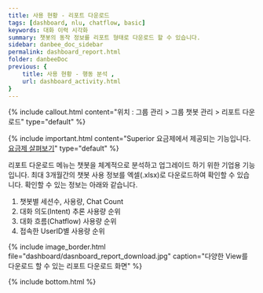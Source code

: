 ```yaml
---
title: 사용 현황 - 리포트 다운로드 
tags: [dashboard, nlu, chatflow, basic]
keywords: 대화 이력 시각화
summary: 챗봇의 동작 정보를 리포트 형태로 다운로드 할 수 있습니다. 
sidebar: danbee_doc_sidebar
permalink: dashboard_report.html
folder: danbeeDoc
previous: {
    title: 사용 현황 - 행동 분석 ,
    url: dashboard_activity.html
}
---
```


{% include callout.html content="위치 : 그룹 관리 > 그룹 챗봇 관리 > 리포트 다운로드" type="default" %}

{% include important.html content="Superior 요금제에서 제공되는 기능입니다. [요금제 살펴보기](https://danbee.ai/pricing.html)" type="default" %}

리포트 다운로드 메뉴는 챗봇을 체계적으로 분석하고 업그레이드 하기 위한 기업용 기능입니다. 최대 3개월간의 챗봇 사용 정보를 엑셀(.xlsx)로 다운로드하여 확인할 수 있습니다. 확인할 수 있는 정보는 아래와 같습니다.

1. 챗봇별 세션수, 사용량, Chat Count
2. 대화 의도(Intent) 추론 사용량 순위
3. 대화 흐름(Chatflow) 사용량 순위
4. 접속한 UserID별 사용량 순위

{% include image_border.html file="dashboard/dasnboard_report_download.jpg"  caption="다양한 View를 다운로드 할 수 있는 리포트 다운로드 화면" %}



{% include bottom.html %}
